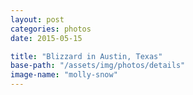 ```yaml
---
layout: post
categories: photos
date: 2015-05-15

title: "Blizzard in Austin, Texas"
base-path: "/assets/img/photos/details"
image-name: "molly-snow"
---
```


